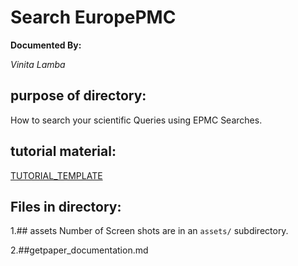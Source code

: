 # Search EuropePMC

**Documented By:** 

*Vinita Lamba*


## purpose of directory: 
How to search your scientific  Queries using EPMC Searches. 

## tutorial material:
[TUTORIAL_TEMPLATE](eupmc_documentation.md)
 

## Files in directory:

1.## assets
 Number of Screen shots are in an `assets/` subdirectory.

2.##getpaper_documentation.md




